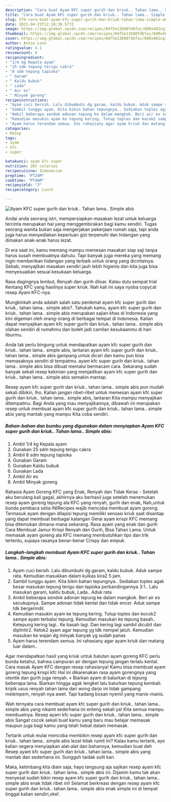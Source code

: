 ```yaml
---
description: "Cara buat Ayam KFC super gurih dan kriuk.. Tahan lama.. Simple abis yang lezat Untuk Jualan"
title: "Cara buat Ayam KFC super gurih dan kriuk.. Tahan lama.. Simple abis yang lezat Untuk Jualan"
slug: 574-cara-buat-ayam-kfc-super-gurih-dan-kriuk-tahan-lama-simple-abis-yang-lezat-untuk-jualan
date: 2021-04-23T12:18:39.577Z
image: https://img-global.cpcdn.com/recipes/84f5e13b08fdbfac/680x482cq70/ayam-kfc-super-gurih-dan-kriuk-tahan-lama-simple-abis-foto-resep-utama.jpg
thumbnail: https://img-global.cpcdn.com/recipes/84f5e13b08fdbfac/680x482cq70/ayam-kfc-super-gurih-dan-kriuk-tahan-lama-simple-abis-foto-resep-utama.jpg
cover: https://img-global.cpcdn.com/recipes/84f5e13b08fdbfac/680x482cq70/ayam-kfc-super-gurih-dan-kriuk-tahan-lama-simple-abis-foto-resep-utama.jpg
author: Annie Love
ratingvalue: 4.1
reviewcount: 6
recipeingredient:
- "1/4 kg Kepala ayam"
- "25 sdm tepung terigu cakra"
- "8 sdm tepung tapioka"
- " Garam"
- " Kaldu bubuk"
- " Lada"
- " Air es"
- " Minyak goreng"
recipeinstructions:
- "Ayam cuci bersih. Lalu dibumbuhi dg garam, kaldu bubuk. Aduk sampe rata. Kemudian masukkan dalam kulkas kira2 5 jam."
- "Sambil tunggu ayam. Kita bikin bahan tepungnya.. Sediakan toples agak besar masukan tepung terigu dan tapioka perbandingannya 3:1.. Lalu masukan garam, kaldu bubuk, Lada.. Aduk rata"
- "Ambil beberapa sendok adonan tepung ke dalam mangkok. Beri air es secukupnya. Sampe adonan tidak kental dan tidak encer. Aduk sampe tdk bergerindil."
- "Kemudian masukin ayam ke tepung kering. Tutup toples dan kocok2 sampe ayam terbalur tepung. Kemudian masukan ke tepung basah.. Ketepung kering lagi.. Ke basah lagi. Dan kering lagi sambil dicubit dan diplintir2. Ketok2 ayam agar tepung yg tdk nempel jatuh. Kemudian masukan ke wajan dg minyak banyak yg sudah panas"
- "Ayam harus terendam semua. Ini rahasiany agar ayam kriuk dan matang luar dalam.."
categories:
- Resep
tags:
- ayam
- kfc
- super

katakunci: ayam kfc super 
nutrition: 267 calories
recipecuisine: Indonesian
preptime: "PT24M"
cooktime: "PT46M"
recipeyield: "3"
recipecategory: Lunch

---
```



![Ayam KFC super gurih dan kriuk.. Tahan lama.. Simple abis](https://img-global.cpcdn.com/recipes/84f5e13b08fdbfac/680x482cq70/ayam-kfc-super-gurih-dan-kriuk-tahan-lama-simple-abis-foto-resep-utama.jpg)

Andai anda seorang istri, mempersiapkan masakan lezat untuk keluarga tercinta merupakan hal yang menggembirakan bagi kamu sendiri. Tugas seorang  wanita bukan saja mengerjakan pekerjaan rumah saja, tapi anda juga harus menyediakan keperluan gizi terpenuhi dan hidangan yang dimakan anak-anak harus lezat.

Di era  saat ini, kamu memang mampu memesan masakan siap saji tanpa harus susah membuatnya dahulu. Tapi banyak juga mereka yang memang ingin memberikan hidangan yang terbaik untuk orang yang dicintainya. Sebab, menyajikan masakan sendiri jauh lebih higienis dan kita juga bisa menyesuaikan sesuai kesukaan keluarga. 

Rasa dagingnya lembut, Renyah dan gurih diluar. Kalau dulu sempat trial Kentang KFC yang hasilnya super kriuk. Nah kali ini saya nyoba copycat resep Ayam KFC-nya.

Mungkinkah anda adalah salah satu penikmat ayam kfc super gurih dan kriuk.. tahan lama.. simple abis?. Tahukah kamu, ayam kfc super gurih dan kriuk.. tahan lama.. simple abis merupakan sajian khas di Indonesia yang kini digemari oleh orang-orang di berbagai tempat di Indonesia. Kalian dapat menyajikan ayam kfc super gurih dan kriuk.. tahan lama.. simple abis olahan sendiri di rumahmu dan boleh jadi camilan kesukaanmu di hari liburmu.

Anda tak perlu bingung untuk mendapatkan ayam kfc super gurih dan kriuk.. tahan lama.. simple abis, lantaran ayam kfc super gurih dan kriuk.. tahan lama.. simple abis gampang untuk dicari dan kamu pun bisa memasaknya sendiri di tempatmu. ayam kfc super gurih dan kriuk.. tahan lama.. simple abis bisa dibuat memalui bermacam cara. Sekarang sudah banyak sekali resep kekinian yang menjadikan ayam kfc super gurih dan kriuk.. tahan lama.. simple abis semakin mantap.

Resep ayam kfc super gurih dan kriuk.. tahan lama.. simple abis pun mudah sekali dibikin, lho. Kalian jangan ribet-ribet untuk memesan ayam kfc super gurih dan kriuk.. tahan lama.. simple abis, lantaran Kita mampu menyajikan ditempatmu. Bagi Anda yang mau menyajikannya, dibawah ini merupakan resep untuk membuat ayam kfc super gurih dan kriuk.. tahan lama.. simple abis yang mantab yang mampu Kita coba sendiri.

<!--inarticleads1-->

##### Bahan-bahan dan bumbu yang digunakan dalam menyiapkan Ayam KFC super gurih dan kriuk.. Tahan lama.. Simple abis:

1. Ambil 1/4 kg Kepala ayam
1. Gunakan 25 sdm tepung terigu cakra
1. Ambil 8 sdm tepung tapioka
1. Gunakan  Garam
1. Gunakan  Kaldu bubuk
1. Gunakan  Lada
1. Ambil  Air es
1. Ambil  Minyak goreng


Rahasia Ayam Goreng KFC yang Enak, Renyah dan Tidak Keras - Setelah aku berulang kali gagal, akhirnya aku berhasil juga setelah menemukan resep ayam goreng tepung ala KFC yang renyah, gurih dan enak, Nah,untuk bunda pembaca setia INIRecipes wajib mencoba membuat ayam goreng. Termasuk ayam dengan dilapisi tepung memiliki sensasi kriuk saat disantap yang dapat membuat berbagai kalangan Gerai ayam krispi KFC memang bisa ditemukan dimana-mana sekarang. Rasa ayam yang enak dan gurih Cara Membuat Jamur Krispi Renyah dan Gurih, Bisa Tahan Lama. Untuk memasak ayam goreng ala KFC memang membutuhkan tips dan trik tertentu, supaya rasanya benar-benar Crispy dan empuk. 

<!--inarticleads2-->

##### Langkah-langkah membuat Ayam KFC super gurih dan kriuk.. Tahan lama.. Simple abis:

1. Ayam cuci bersih. Lalu dibumbuhi dg garam, kaldu bubuk. Aduk sampe rata. Kemudian masukkan dalam kulkas kira2 5 jam.
1. Sambil tunggu ayam. Kita bikin bahan tepungnya.. Sediakan toples agak besar masukan tepung terigu dan tapioka perbandingannya 3:1.. Lalu masukan garam, kaldu bubuk, Lada.. Aduk rata
1. Ambil beberapa sendok adonan tepung ke dalam mangkok. Beri air es secukupnya. Sampe adonan tidak kental dan tidak encer. Aduk sampe tdk bergerindil.
1. Kemudian masukin ayam ke tepung kering. Tutup toples dan kocok2 sampe ayam terbalur tepung. Kemudian masukan ke tepung basah.. Ketepung kering lagi.. Ke basah lagi. Dan kering lagi sambil dicubit dan diplintir2. Ketok2 ayam agar tepung yg tdk nempel jatuh. Kemudian masukan ke wajan dg minyak banyak yg sudah panas
1. Ayam harus terendam semua. Ini rahasiany agar ayam kriuk dan matang luar dalam..


Agar mendapatkan hasil yang kriuk untuk balutan ayam goreng KFC perlu bunda ketahui, bahwa campuran air dengan tepung jangan terlalu kental. Cara masak Ayam KFC dengan resep rahasianya! Kamu bisa membuat ayam goreng tepung krispi kfc Hal ini dikarenakan rasa ayam gorengnya yang otentik dan gurih juga renyah. • Biarkan ayam di balurkan di tepung beberapa lama. Biarkan hingga agak lengket lalu balurkan tepung kembali. kripik usus renyah tahan lama dari wong darjo ini tidak gampang melempem, renyah nya awet. Tapi kadang bosan nyemil yang manis-manis. 

Wah ternyata cara membuat ayam kfc super gurih dan kriuk.. tahan lama.. simple abis yang nikamt sederhana ini enteng sekali ya! Kita semua mampu membuatnya. Resep ayam kfc super gurih dan kriuk.. tahan lama.. simple abis Sangat cocok sekali buat kamu yang baru mau belajar memasak maupun juga bagi kamu yang telah hebat dalam memasak.

Tertarik untuk mulai mencoba membikin resep ayam kfc super gurih dan kriuk.. tahan lama.. simple abis lezat tidak rumit ini? Kalau kamu tertarik, ayo kalian segera menyiapkan alat-alat dan bahannya, kemudian buat deh Resep ayam kfc super gurih dan kriuk.. tahan lama.. simple abis yang mantab dan sederhana ini. Sungguh taidak sulit kan. 

Maka, ketimbang kita diam saja, hayo langsung aja sajikan resep ayam kfc super gurih dan kriuk.. tahan lama.. simple abis ini. Dijamin kamu tak akan menyesal sudah bikin resep ayam kfc super gurih dan kriuk.. tahan lama.. simple abis enak tidak ribet ini! Selamat berkreasi dengan resep ayam kfc super gurih dan kriuk.. tahan lama.. simple abis enak simple ini di tempat tinggal kalian sendiri,oke!.

